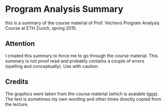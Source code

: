 Program Analysis Summary
======
this is a summary of the course material of Prof. Vechevs Program Analysis Course at ETH Zurich, spring 2015. 

Attention
----
I created this summary to force me to go through the course material. This summary is not proof read and probably contains a couple of errors (spelling and conceptually).
Use with caution.

Credits
------
The graphics were taken from the course material (which is avaiable [here](http://www.srl.inf.ethz.ch/pa.php)). The text is sometimes my own wording and other times directly copied from the lecture.
